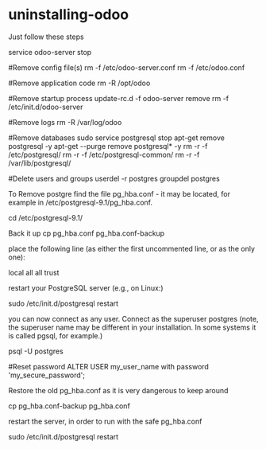 # uninstalling-odoo

Just follow these steps

service odoo-server stop

#Remove config file(s)
rm -f /etc/odoo-server.conf
rm -f /etc/odoo.conf

#Remove application code
rm -R /opt/odoo

#Remove startup process
update-rc.d -f odoo-server remove
rm -f /etc/init.d/odoo-server

#Remove logs
rm -R /var/log/odoo

#Remove databases
sudo service postgresql stop
apt-get remove postgresql -y
apt-get --purge remove postgresql\* -y
rm -r -f /etc/postgresql/
rm -r -f /etc/postgresql-common/
rm -r -f /var/lib/postgresql/

#Delete users and groups
userdel -r postgres
groupdel postgres

To Remove postgre find the file pg_hba.conf - it may be located, for example in /etc/postgresql-9.1/pg_hba.conf.

cd /etc/postgresql-9.1/

Back it up
cp pg_hba.conf pg_hba.conf-backup

place the following line (as either the first uncommented line, or as the only one):

local all all trust

restart your PostgreSQL server (e.g., on Linux:)

sudo /etc/init.d/postgresql restart

you can now connect as any user. Connect as the superuser postgres (note, the superuser name may be different in your installation. In some systems it is called pgsql, for example.)

psql -U postgres

#Reset password
ALTER USER my_user_name with password 'my_secure_password';

Restore the old pg_hba.conf as it is very dangerous to keep around

cp pg_hba.conf-backup pg_hba.conf

restart the server, in order to run with the safe pg_hba.conf

sudo /etc/init.d/postgresql restart
